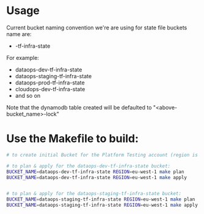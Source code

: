# Usage

Current bucket naming convention we're are using for state file buckets name are:
* <account-name>-tf-infra-state

For example:
* dataops-dev-tf-infra-state
* dataops-staging-tf-infra-state
* dataops-prod-tf-infra-state
* cloudops-dev-tf-infra-state
* and so on

 Note that the dynamodb table created will be defaulted to
 "<above-bucket_name>-lock"

# Use the Makefile to build:

```bash
# to create initial Bucket for the Platform Testing account (region is optional and defaulted to eu-west-1):

# to plan & apply for the dataops-dev-tf-infra-state bucket:
BUCKET_NAME=dataops-dev-tf-infra-state REGION=eu-west-1 make plan
BUCKET_NAME=dataops-dev-tf-infra-state REGION=eu-west-1 make apply


# to plan & apply for the dataops-staging-tf-infra-state bucket:
BUCKET_NAME=dataops-staging-tf-infra-state REGION=eu-west-1 make plan
BUCKET_NAME=dataops-staging-tf-infra-state REGION=eu-west-1 make apply
```
